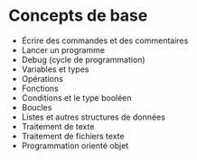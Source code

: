 # Concepts de base

* Écrire des commandes et des commentaires
* Lancer un programme
* Debug (cycle de programmation)
* Variables et types
* Opérations
* Fonctions
* Conditions et le type booléen
* Boucles
* Listes et autres structures de données
* Traitement de texte
* Traitement de fichiers texte
* Programmation orienté objet